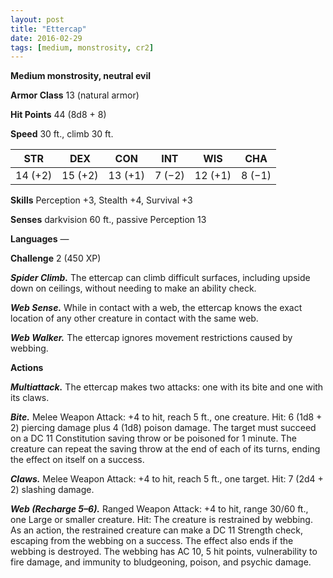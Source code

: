 ```yaml
---
layout: post
title: "Ettercap"
date: 2016-02-29
tags: [medium, monstrosity, cr2]
---
```


**Medium monstrosity, neutral evil**

**Armor Class** 13 (natural armor)

**Hit Points** 44 (8d8 + 8)

**Speed** 30 ft., climb 30 ft.

|   STR   |   DEX   |   CON   |   INT   |   WIS   |   CHA   |
|:-----:|:-----:|:-----:|:-----:|:-----:|:-----:|
| 14 (+2) | 15 (+2) | 13 (+1) | 7 (−2) | 12 (+1) | 8 (−1) |

**Skills** Perception +3, Stealth +4, Survival +3 

**Senses** darkvision 60 ft., passive Perception 13 

**Languages** — 

**Challenge** 2 (450 XP)

***Spider Climb.*** The ettercap can climb difficult surfaces, including upside down on ceilings, without needing to make an ability check. 

***Web Sense.*** While in contact with a web, the ettercap knows the exact location of any other creature in contact with the same web. 

***Web Walker.*** The ettercap ignores movement restrictions caused by webbing. 

**Actions** 

***Multiattack.*** The ettercap makes two attacks: one with its bite and one with its claws. 

***Bite.*** Melee Weapon Attack: +4 to hit, reach 5 ft., one creature. Hit: 6 (1d8 + 2) piercing damage plus 4 (1d8) poison damage. The target must succeed on a DC 11 Constitution saving throw or be poisoned for 1 minute. The creature can repeat the saving throw at the end of each of its turns, ending the effect on itself on a success. 

***Claws.*** Melee Weapon Attack: +4 to hit, reach 5 ft., one target. Hit: 7 (2d4 + 2) slashing damage. 

***Web (Recharge 5–6).*** Ranged Weapon Attack: +4 to hit, range 30/60 ft., one Large or smaller creature. Hit: The creature is restrained by webbing. As an action, the restrained creature can make a DC 11 Strength check, escaping from the webbing on a success. The effect also ends if the webbing is destroyed. The webbing has AC 10, 5 hit points, vulnerability to fire damage, and immunity to bludgeoning, poison, and psychic damage.
